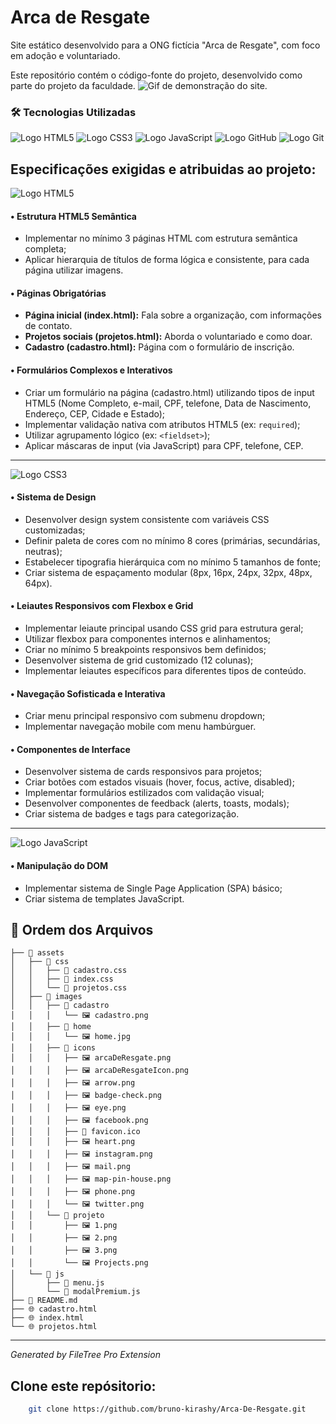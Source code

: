 # Arca de Resgate

Site estático desenvolvido para a ONG fictícia "Arca de Resgate", com foco em adoção e voluntariado.

Este repositório contém o código-fonte do projeto, desenvolvido como parte do projeto da faculdade.
![Gif de demonstração do site.](/assets/images/gifReadme/GifArcaDeResgate.gif)

### 🛠️ Tecnologias Utilizadas

<p>
<img src="https://img.shields.io/badge/HTML5-E34F26?style=for-the-badge&logo=html5&logoColor=white" alt="Logo HTML5"/>
<img src="https://img.shields.io/badge/CSS3-1572B6?style=for-the-badge&logo=css3&logoColor=white" alt="Logo CSS3"/>
<img src="https://img.shields.io/badge/JavaScript-F7DF1E?style=for-the-badge&logo=javascript&logoColor=black" alt="Logo JavaScript"/>
<img src="https://img.shields.io/badge/GitHub-100000?style=for-the-badge&logo=github&logoColor=white" alt="Logo GitHub" />
<img src="https://img.shields.io/badge/Git-F05032?style=for-the-badge&logo=git&logoColor=white" alt="Logo Git" />
</p>

## Especificações exigidas e atribuidas ao projeto:

<p>
<img src="https://img.shields.io/badge/HTML5-E34F26?style=for-the-badge&logo=html5&logoColor=white" alt="Logo HTML5"/>
</p>

#### • **Estrutura HTML5 Semântica**

- Implementar no mínimo 3 páginas HTML com estrutura semântica completa;
- Aplicar hierarquia de títulos de forma lógica e consistente, para cada página utilizar imagens.

#### **• Páginas Obrigatórias**

- **Página inicial (index.html):** Fala sobre a organização, com informações de contato.
- **Projetos sociais (projetos.html):** Aborda o voluntariado e como doar.
- **Cadastro (cadastro.html):** Página com o formulário de inscrição.

#### • **Formulários Complexos e Interativos**

- Criar um formulário na página (cadastro.html) utilizando tipos de input HTML5 (Nome Completo, e-mail, CPF, telefone, Data de Nascimento, Endereço, CEP, Cidade e Estado);
- Implementar validação nativa com atributos HTML5 (ex: `required`);
- Utilizar agrupamento lógico (ex: `<fieldset>`);
- Aplicar máscaras de input (via JavaScript) para CPF, telefone, CEP.

---

<p>
<img src="https://img.shields.io/badge/CSS3-1572B6?style=for-the-badge&logo=css3&logoColor=white" alt="Logo CSS3"/>
</p>

#### • **Sistema de Design**

- Desenvolver design system consistente com variáveis CSS customizadas;
- Definir paleta de cores com no mínimo 8 cores (primárias, secundárias, neutras);
- Estabelecer tipografia hierárquica com no mínimo 5 tamanhos de fonte;
- Criar sistema de espaçamento modular (8px, 16px, 24px, 32px, 48px, 64px).

#### • **Leiautes Responsivos com Flexbox e Grid**

- Implementar leiaute principal usando CSS grid para estrutura geral;
- Utilizar flexbox para componentes internos e alinhamentos;
- Criar no mínimo 5 breakpoints responsivos bem definidos;
- Desenvolver sistema de grid customizado (12 colunas);
- Implementar leiautes específicos para diferentes tipos de conteúdo.

#### • **Navegação Sofisticada e Interativa**

- Criar menu principal responsivo com submenu dropdown;
- Implementar navegação mobile com menu hambúrguer.

#### • **Componentes de Interface**

- Desenvolver sistema de cards responsivos para projetos;
- Criar botões com estados visuais (hover, focus, active, disabled);
- Implementar formulários estilizados com validação visual;
- Desenvolver componentes de feedback (alerts, toasts, modals);
- Criar sistema de badges e tags para categorização.

---

<p>
<img src="https://img.shields.io/badge/JavaScript-F7DF1E?style=for-the-badge&logo=javascript&logoColor=black" alt="Logo JavaScript"/>
</p>

#### • **Manipulação do DOM**

- Implementar sistema de Single Page Application (SPA) básico;
- Criar sistema de templates JavaScript.

## 📁 Ordem dos Arquivos

```
├── 📁 assets
│   ├── 📁 css
│   │   ├── 🎨 cadastro.css
│   │   ├── 🎨 index.css
│   │   └── 🎨 projetos.css
│   ├── 📁 images
│   │   ├── 📁 cadastro
│   │   │   └── 🖼️ cadastro.png
│   │   ├── 📁 home
│   │   │   └── 🖼️ home.jpg
│   │   ├── 📁 icons
│   │   │   ├── 🖼️ arcaDeResgate.png
│   │   │   ├── 🖼️ arcaDeResgateIcon.png
│   │   │   ├── 🖼️ arrow.png
│   │   │   ├── 🖼️ badge-check.png
│   │   │   ├── 🖼️ eye.png
│   │   │   ├── 🖼️ facebook.png
│   │   │   ├── 📄 favicon.ico
│   │   │   ├── 🖼️ heart.png
│   │   │   ├── 🖼️ instagram.png
│   │   │   ├── 🖼️ mail.png
│   │   │   ├── 🖼️ map-pin-house.png
│   │   │   ├── 🖼️ phone.png
│   │   │   └── 🖼️ twitter.png
│   │   └── 📁 projeto
│   │       ├── 🖼️ 1.png
│   │       ├── 🖼️ 2.png
│   │       ├── 🖼️ 3.png
│   │       └── 🖼️ Projects.png
│   └── 📁 js
│       ├── 📄 menu.js
│       └── 📄 modalPremium.js
├── 📝 README.md
├── 🌐 cadastro.html
├── 🌐 index.html
└── 🌐 projetos.html
```

---

_Generated by FileTree Pro Extension_

## Clone este repósitorio:

```bash
    git clone https://github.com/bruno-kirashy/Arca-De-Resgate.git
```

